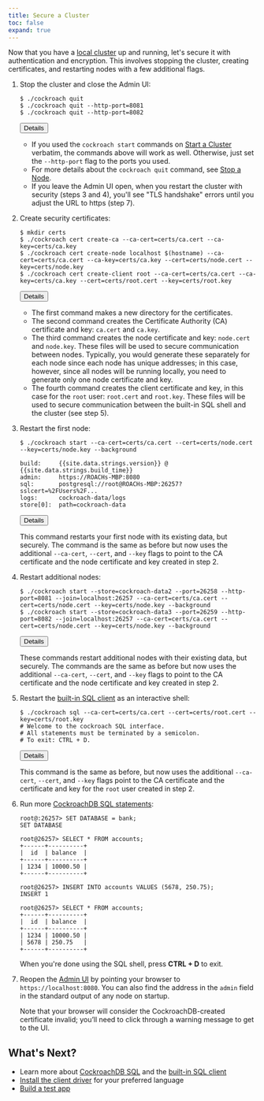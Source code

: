 ```yaml
---
title: Secure a Cluster
toc: false
expand: true
---
```


Now that you have a [local cluster](start-a-local-cluster.html) up and running, let's secure it with authentication and encryption. This involves stopping the cluster, creating certificates, and restarting nodes with a few additional flags.

1.  Stop the cluster and close the Admin UI:

    ~~~ shell
    $ ./cockroach quit
    $ ./cockroach quit --http-port=8081
    $ ./cockroach quit --http-port=8082
    ~~~

    <button type="button" class="btn details collapsed" data-toggle="collapse" data-target="#details-secure1">Details</button>
    <div id="details-secure1" class="collapse" markdown="1">

    - If you used the `cockroach start` commands on [Start a Cluster](start-a-local-cluster.html) verbatim, the commands above will work as well. Otherwise, just set the `--http-port` flag to the ports you used.
    - For more details about the `cockroach quit` command, see [Stop a Node](stop-a-node.html).
    - If you leave the Admin UI open, when you restart the cluster with security (steps 3 and 4), you'll see "TLS handshake" errors until you adjust the URL to https (step 7).

    </div>

2.  Create security certificates:

    ~~~ shell
    $ mkdir certs
    $ ./cockroach cert create-ca --ca-cert=certs/ca.cert --ca-key=certs/ca.key
    $ ./cockroach cert create-node localhost $(hostname) --ca-cert=certs/ca.cert --ca-key=certs/ca.key --cert=certs/node.cert --key=certs/node.key
    $ ./cockroach cert create-client root --ca-cert=certs/ca.cert --ca-key=certs/ca.key --cert=certs/root.cert --key=certs/root.key
    ~~~

    <button type="button" class="btn details collapsed" data-toggle="collapse" data-target="#details-secure2">Details</button>
    <div id="details-secure2" class="collapse" markdown="1">

    - The first command makes a new directory for the certificates.
    - The second command creates the Certificate Authority (CA) certificate and key: `ca.cert` and `ca.key`.
    - The third command creates the node certificate and key: `node.cert` and `node.key`. These files will be used to secure communication between nodes. Typically, you would generate these separately for each node since each node has unique addresses; in this case, however, since all nodes will be running locally, you need to generate only one node certificate and key.
    - The fourth command creates the client certificate and key, in this case for the `root` user: `root.cert` and `root.key`. These files will be used to secure communication between the built-in SQL shell and the cluster (see step 5).
        
    </div>

3.  Restart the first node:
 
    ~~~ shell
    $ ./cockroach start --ca-cert=certs/ca.cert --cert=certs/node.cert --key=certs/node.key --background

    build:     {{site.data.strings.version}} @ {{site.data.strings.build_time}}
    admin:     https://ROACHs-MBP:8080
    sql:       postgresql://root@ROACHs-MBP:26257?sslcert=%2FUsers%2F...
    logs:      cockroach-data/logs
    store[0]:  path=cockroach-data
    ~~~

    <button type="button" class="btn details collapsed" data-toggle="collapse" data-target="#details-secure3">Details</button>
    <div id="details-secure3" class="collapse" markdown="1">

    This command restarts your first node with its existing data, but securely. The command is the same as before but now uses the additional `--ca-cert`, `--cert`, and `--key` flags to point to the CA certificate and the node certificate and key created in step 2.

    </div>

4.  Restart additional nodes:

    ~~~ shell
    $ ./cockroach start --store=cockroach-data2 --port=26258 --http-port=8081 --join=localhost:26257 --ca-cert=certs/ca.cert --cert=certs/node.cert --key=certs/node.key --background
    $ ./cockroach start --store=cockroach-data3 --port=26259 --http-port=8082 --join=localhost:26257 --ca-cert=certs/ca.cert --cert=certs/node.cert --key=certs/node.key --background
    ~~~

    <button type="button" class="btn details collapsed" data-toggle="collapse" data-target="#details-secure4">Details</button>
    <div id="details-secure4" class="collapse" markdown="1">

    These commands restart additional nodes with their existing data, but securely. The commands are the same as before but now uses the additional `--ca-cert`, `--cert`, and `--key` flags to point to the CA certificate and the node certificate and key created in step 2.

    </div>

5.  Restart the [built-in SQL client](use-the-built-in-sql-client.html) as an interactive shell:

    ~~~ shell
    $ ./cockroach sql --ca-cert=certs/ca.cert --cert=certs/root.cert --key=certs/root.key
    # Welcome to the cockroach SQL interface.
    # All statements must be terminated by a semicolon.
    # To exit: CTRL + D.
    ~~~

    <button type="button" class="btn details collapsed" data-toggle="collapse" data-target="#details-secure5">Details</button>
    <div id="details-secure5" class="collapse" markdown="1">

    This command is the same as before, but now uses the additional `--ca-cert`, `--cert`, and `--key` flags point to the CA certificate and the certificate and key for the `root` user created in step 2.

    </div>

6.  Run more [CockroachDB SQL statements](learn-cockroachdb-sql.html):

    ~~~ shell
    root@:26257> SET DATABASE = bank;
    SET DATABASE

    root@26257> SELECT * FROM accounts;
    +------+----------+
    |  id  | balance  |
    +------+----------+
    | 1234 | 10000.50 |
    +------+----------+

    root@26257> INSERT INTO accounts VALUES (5678, 250.75);
    INSERT 1

    root@26257> SELECT * FROM accounts;
    +------+----------+
    |  id  | balance  |
    +------+----------+
    | 1234 | 10000.50 |
    | 5678 | 250.75   |
    +------+----------+
    ~~~

    When you're done using the SQL shell, press **CTRL + D** to exit.
 
7.  Reopen the [Admin UI](explore-the-admin-ui.html) by pointing your browser to `https://localhost:8080`. You can also find the address in the `admin` field in the standard output of any node on startup. 

    Note that your browser will consider the CockroachDB-created certificate invalid; you’ll need to click through a warning message to get to the UI.

## What's Next?

- Learn more about [CockroachDB SQL](learn-cockroachdb-sql.html) and the [built-in SQL client](use-the-built-in-sql-client.html)
- [Install the client driver](install-client-drivers.html) for your preferred language
- [Build a test app](build-a-test-app.html)
